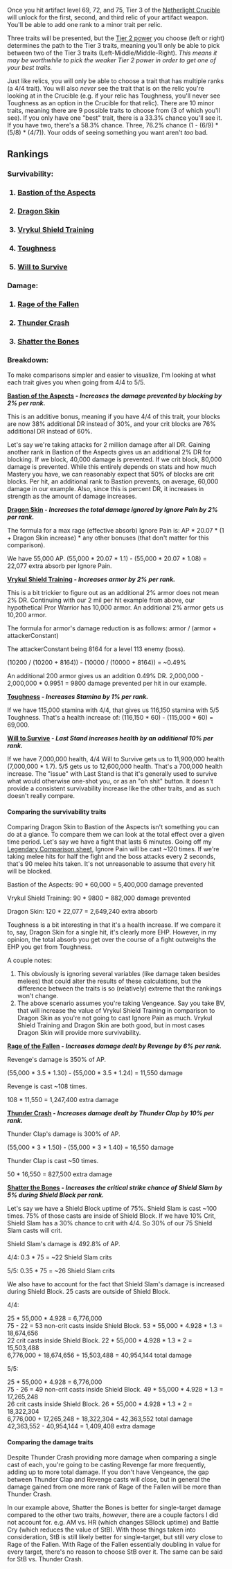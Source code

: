 Once you hit artifact level 69, 72, and 75, Tier 3 of the [Netherlight Crucible](http://www.wowhead.com/news=268045/netherlight-crucible-and-relic-customization-in-patch-7-3) will unlock for the first, second, and third relic of your artifact weapon. You'll be able to add one rank to a minor trait per relic.

Three traits will be presented, but the [Tier 2 power](https://bastionofdefense.com/netherlight-crucible-tier-2/) you choose (left or right) determines the path to the Tier 3 traits, meaning you'll only be able to pick between two of the Tier 3 traits (Left-Middle/Middle-Right). *This means it may be worthwhile to pick the weaker Tier 2 power in order to get one of your best traits.* 

Just like relics, you will only be able to choose a trait that has multiple ranks (a 4/4 trait). You will also *never* see the trait that is on the relic you're looking at in the Crucible (e.g. if your relic has Toughness, you'll never see Toughness as an option in the Crucible for that relic). There are 10 minor traits, meaning there are 9 possible traits to choose from (3 of which you'll see). If you only have one "best" trait, there is a 33.3% chance you'll see it. If you have two, there's a 58.3% chance. Three, 76.2% chance (1 - (6/9) * (5/8) * (4/7)). Your odds of seeing something you want aren't *too* bad.

## **Rankings**

### **Survivability:**

<ol>
<h3><li>
<a href="http://www.wowhead.com/spell=238077/bastion-of-the-aspects" rel="spell=238077" data-wh-icon-size="small">Bastion of the Aspects</a>
</li></h3>
<h3><li>
<a href="http://www.wowhead.com/spell=203225/dragon-skin" rel="spell=203225" data-wh-icon-size="small">Dragon Skin</a>
</li></h3>
<h3><li>
<a href="http://www.wowhead.com/spell=188635/vrykul-shield-training" rel="spell=188635" data-wh-icon-size="small">Vrykul Shield Training</a>
</li></h3>
<h3><li>
<a href="http://www.wowhead.com/spell=188632/toughness" rel="spell=188632" data-wh-icon-size="small">Toughness</a>
</li></h3>
<h3><li>
<a href="http://www.wowhead.com/spell=188683/will-to-survive" rel="spell=188683" data-wh-icon-size="small">Will to Survive</a>
</li></h3>
</ol>

### **Damage:**

<ol>
<h3><li>
<a href="http://www.wowhead.com/spell=216272/rage-of-the-fallen" rel="spell=216272" data-wh-icon-size="small">Rage of the Fallen</a>
</li></h3>
<h3><li>
<a href="http://www.wowhead.com/spell=188644/thunder-crash" rel="spell=188644" data-wh-icon-size="small">Thunder Crash</a>
</li></h3>
<h3><li>
<a href="http://www.wowhead.com/spell=188639/shatter-the-bones" rel="spell=188639" data-wh-icon-size="small">Shatter the Bones</a>
</li></h3>
</ol>

### **Breakdown:**

To make comparisons simpler and easier to visualize, I'm looking at what each trait gives you when going from 4/4 to 5/5.

**<u><a href="http://www.wowhead.com/spell=238077/bastion-of-the-aspects" rel="spell=238077" data-wh-icon-size="small">Bastion of the Aspects</a></u> - *Increases the damage prevented by blocking by 2% per rank.***

This is an additive bonus, meaning if you have 4/4 of this trait, your blocks are now 38% additional DR instead of 30%, and your crit blocks are 76% additional DR instead of 60%.

Let's say we're taking attacks for 2 million damage after all DR. Gaining another rank in Bastion of the Aspects gives us an additional 2% DR for blocking. If we block, 40,000 damage is prevented. If we crit block, 80,000 damage is prevented. While this entirely depends on stats and how much Mastery you have, we can reasonably expect that 50% of blocks are crit blocks. Per hit, an additional rank to Bastion prevents, on average, 60,000 damage in our example. Also, since this is percent DR, it increases in strength as the amount of damage increases.

**<u><a href="http://www.wowhead.com/spell=203225/dragon-skin" rel="spell=203225" data-wh-icon-size="small">Dragon Skin</a></u> - *Increases the total damage ignored by Ignore Pain by 2% per rank.***

The formula for a max rage (effective absorb) Ignore Pain is: AP * 20.07 * (1 + Dragon Skin increase) * any other bonuses (that don't matter for this comparison).

We have 55,000 AP. (55,000 * 20.07 * 1.1) - (55,000 * 20.07 * 1.08) = 22,077 extra absorb per Ignore Pain.

**<u><a href="http://www.wowhead.com/spell=188635/vrykul-shield-training" rel="spell=188635" data-wh-icon-size="small">Vrykul Shield Training</a></u> - *Increases armor by 2% per rank.***

This is a bit trickier to figure out as an additional 2% armor does not mean 2% DR. Continuing with our 2 mil per hit example from above, our hypothetical Pror Warrior has 10,000 armor. An additional 2% armor gets us 10,200 armor.

The formula for armor's damage reduction is as follows: armor / (armor + attackerConstant)

The attackerConstant being 8164 for a level 113 enemy (boss).

(10200 / (10200 + 8164)) - (10000 / (10000 + 8164)) = ~0.49%

An additional 200 armor gives us an addition 0.49% DR. 2,000,000 - 2,000,000 * 0.9951 = 9800 damage prevented per hit in our example.

**<u><a href="http://www.wowhead.com/spell=188632/toughness" rel="spell=188632" data-wh-icon-size="small">Toughness</a></u> - *Increases Stamina by 1% per rank.***

If we have 115,000 stamina with 4/4, that gives us 116,150 stamina with 5/5 Toughness. That's a health increase of: (116,150 * 60) - (115,000 * 60) = 69,000.

**<u><a href="http://www.wowhead.com/spell=188683/will-to-survive" rel="spell=188683" data-wh-icon-size="small">Will to Survive</a></u> - *Last Stand increases health by an additional 10% per rank.***

If we have 7,000,000 health, 4/4 Will to Survive gets us to 11,900,000 health (7,000,000 * 1.7). 5/5 gets us to 12,600,000 health. That's a 700,000 health increase. The "issue" with Last Stand is that it's generally used to survive what would otherwise one-shot you, or as an "oh shit" button. It doesn't provide a consistent survivability increase like the other traits, and as such doesn't really compare.

#### **Comparing the survivability traits**

Comparing Dragon Skin to Bastion of the Aspects isn't something you can do at a glance. To compare them we can look at the total effect over a given time period. Let's say we have a fight that lasts 6 minutes. Going off my [Legendary Comparison sheet](https://docs.google.com/spreadsheets/d/1264cB68K1LAUuKV-Re__s71RNdQMpyNosJwGmmM-MWQ/preview), Ignore Pain will be cast ~120 times. If we're taking melee hits for half the fight and the boss attacks every 2 seconds, that's 90 melee hits taken. It's not unreasonable to assume that every hit will be blocked.

Bastion of the Aspects: 90 * 60,000 = 5,400,000 damage prevented

Vrykul Shield Training: 90 * 9800 = 882,000 damage prevented

Dragon Skin: 120 * 22,077 = 2,649,240 extra absorb

Toughness is a bit interesting in that it's a health increase. If we compare it to, say, Dragon Skin for a single hit, it's clearly more EHP. However, in my opinion, the total absorb you get over the course of a fight outweighs the EHP you get from Toughness.

A couple notes:
1. This obviously is ignoring several variables (like damage taken besides melees) that could alter the results of these calculations, but the difference between the traits is so (relatively) extreme that the rankings won't change.
2. The above scenario assumes you're taking Vengeance. Say you take BV, that will increase the value of Vrykul Shield Training in comparison to Dragon Skin as you're not going to cast Ignore Pain as much. Vrykul Shield Training and Dragon Skin are both good, but in most cases Dragon Skin will provide more survivability.

**<u><a href="http://www.wowhead.com/spell=216272/rage-of-the-fallen" rel="spell=216272" data-wh-icon-size="small">Rage of the Fallen</a></u> - *Increases damage dealt by Revenge by 6% per rank.***

Revenge's damage is 350% of AP.

(55,000 * 3.5 * 1.30) - (55,000 * 3.5 * 1.24) = 11,550 damage

Revenge is cast ~108 times.

108 * 11,550 = 1,247,400 extra damage

**<u><a href="http://www.wowhead.com/spell=188644/thunder-crash" rel="spell=188644" data-wh-icon-size="small">Thunder Crash</a></u> - *Increases damage dealt by Thunder Clap by 10% per rank.***

Thunder Clap's damage is 300% of AP.

(55,000 * 3 * 1.50) - (55,000 * 3 * 1.40) = 16,550 damage

Thunder Clap is cast ~50 times.

50 * 16,550 = 827,500 extra damage

**<u><a href="http://www.wowhead.com/spell=188639/shatter-the-bones" rel="spell=188639" data-wh-icon-size="small">Shatter the Bones</a></u> - *Increases the critical strike chance of Shield Slam by 5% during Shield Block per rank.***

Let's say we have a Shield Block uptime of 75%. Shield Slam is cast ~100 times. 75% of those casts are inside of Shield Block. If we have 10% Crit, Shield Slam has a 30% chance to crit with 4/4. So 30% of our 75 Shield Slam casts will crit.

Shield Slam's damage is 492.8% of AP.

4/4: 0.3 * 75 = ~22 Shield Slam crits

5/5: 0.35 * 75 = ~26 Shield Slam crits

We also have to account for the fact that Shield Slam's damage is increased during Shield Block. 25 casts are outside of Shield Block.

4/4:

25 * 55,000 * 4.928 = 6,776,000<br>
75 - 22 = 53 non-crit casts inside Shield Block. 53 * 55,000 * 4.928 * 1.3 = 18,674,656<br>
22 crit casts inside Shield Block. 22 * 55,000 * 4.928 * 1.3 * 2 = 15,503,488<br>
6,776,000 + 18,674,656 + 15,503,488 = 40,954,144 total damage

5/5:

25 * 55,000 * 4.928 = 6,776,000<br>
75 - 26 = 49 non-crit casts inside Shield Block. 49 * 55,000 * 4.928 * 1.3 = 17,265,248<br>
26 crit casts inside Shield Block. 26 * 55,000 * 4.928 * 1.3 * 2 = 18,322,304<br>
6,776,000 + 17,265,248 + 18,322,304 = 42,363,552 total damage<br>
42,363,552 - 40,954,144 = 1,409,408 extra damage

#### **Comparing the damage traits**

Despite Thunder Crash providing more damage when comparing a single cast of each, you're going to be casting Revenge far more frequently, adding up to more total damage. If you don't have Vengeance, the gap between Thunder Clap and Revenge casts will close, but in general the damage gained from one more rank of Rage of the Fallen will be more than Thunder Crash.

In our example above, Shatter the Bones is better for single-target damage compared to the other two traits, *however*, there are a couple factors I did not account for. e.g. AM vs. HR (which changes SBlock uptime) and Battle Cry (which reduces the value of StB). With those things taken into consideration, StB is still likely better for single-target, but still *very* close to Rage of the Fallen. With Rage of the Fallen essentially doubling in value for every target, there's no reason to choose StB over it. The same can be said for StB vs. Thunder Crash.